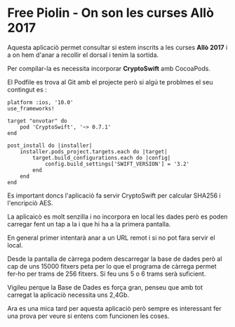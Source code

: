 # Free Piolin - On son les curses Allò 2017

Aquesta aplicaciò permet consultar si estem inscrits a les curses   **Allò 2017** i a on hem d'anar a recollir el dorsal i tenim la sortida.

Per compilar-la es necessita incorporar **CryptoSwift** amb CocoaPods.

El Podfile es trova al Git amb el projecte però si algú te problmes el seu contingut es :

```
platform :ios, '10.0'
use_frameworks!

target "onvotar" do
    pod 'CryptoSwift', '~> 0.7.1'
end

post_install do |installer|
    installer.pods_project.targets.each do |target|
        target.build_configurations.each do |config|
            config.build_settings['SWIFT_VERSION'] = '3.2'
        end
    end
end
```
Es important doncs l'aplicaciò fa servir CryptoSwift per calcular SHA256 i l'encripciò AES.

La aplicaicò es molt senzilla i no incorpora en local les dades però es poden carregar fent un tap a la i que hi ha a la primera pantalla.

En general primer intentarà anar a un URL remot i si no pot fara servir el local.

Desde la pantalla de càrrega podem descarregar la base de dades però al cap de uns 15000 fitxers peta per lo que
el programa de càrrega permet fer-ho per trams de 256 fitxers. Si feu uns 5 o 6 trams serà suficient.

Vigileu perque la Base de Dades es força gran, penseu que amb tot carregat la aplicaciò necessita uns 2,4Gb.

Ara es una mica tard per aquesta aplicaciò però sempre es interessant fer una prova per veure si entens com funcionen les coses.



